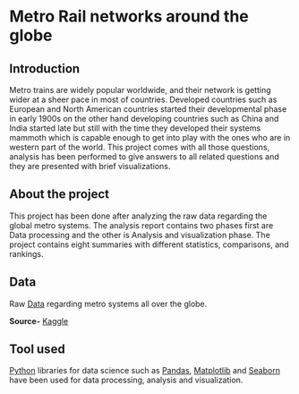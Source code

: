 # Metro Rail networks around the globe

## Introduction
Metro trains are widely popular worldwide, and their network is getting wider at a sheer pace in most of countries. Developed countries such as European and North American countries started their developmental phase in early 1900s on the other hand developing countries such as China and India started late but still with the time they developed their systems mammoth which is capable enough to get into play with the ones who are in western part of the world. This project comes with all those questions, analysis has been performed to give answers to all related questions and they are presented with brief visualizations.

##  About the project
This project has been done after analyzing the raw data regarding the global metro systems. The analysis report contains two phases first are Data processing and the other is Analysis and visualization phase. The project contains eight summaries with different statistics, comparisons, and rankings.

## Data 
 Raw [Data](https://www.kaggle.com/datasets/timmofeyy/-world-metro) regarding metro systems all over the globe.

**Source-** [Kaggle](https://en.wikipedia.org/wiki/Kaggle?msclkid=03d80831bbfc11ec9d7e06c7038a3318)

## Tool used
[Python](https://en.wikipedia.org/wiki/Python_(programming_language)?msclkid=613e6e99bbfc11ec9b625251e5001d58) libraries for data science such as [Pandas](https://www.bing.com/ck/a?!&&p=8038ce01e28ec211aaad9c9ad0734722fdc922d80eee326edbed5468c3c07039JmltdHM9MTY0OTk0NTM1MCZpZ3VpZD0zZTBlYWRlZC1jY2RlLTRjNzQtOTZkYi1mNGY4MDdiNzJkZjUmaW5zaWQ9NTUzMA&ptn=3&fclid=74720408-bbfc-11ec-9ffa-c07b896eb5db&u=a1aHR0cHM6Ly9lbi53aWtpcGVkaWEub3JnL3dpa2kvUGFuZGFzXyhzb2Z0d2FyZSk_bXNjbGtpZD03NDcyMDQwOGJiZmMxMWVjOWZmYWMwN2I4OTZlYjVkYg&ntb=1), [Matplotlib](https://www.bing.com/ck/a?!&&p=8a43c0bdc09b82c9c5dda7f4c54b63f52883e6087b4134b5f6c49f81db9680d9JmltdHM9MTY0OTk0NTM3NiZpZ3VpZD1kYTAyNmM5MS0xMjk2LTRlMTMtYjc3ZC00ZWZkM2JmMzg3YzUmaW5zaWQ9NTU5MA&ptn=3&fclid=83ffc606-bbfc-11ec-a120-610705c2480c&u=a1aHR0cHM6Ly9lbi53aWtpcGVkaWEub3JnL3dpa2kvTWF0cGxvdGxpYj9tc2Nsa2lkPTgzZmZjNjA2YmJmYzExZWNhMTIwNjEwNzA1YzI0ODBj&ntb=1) and [Seaborn](https://www.bing.com/ck/a?!&&p=8ca37540fcc57add24cd7afee94b5ab738b584d0e21750dd8ae9403fd8734166JmltdHM9MTY0OTk0NTM5NSZpZ3VpZD1iODE4NWUwYS1iNjBiLTRlY2QtYTNkMC1mZWY5NzVjMmM2MDgmaW5zaWQ9NTU4Mw&ptn=3&fclid=8f1b7a3b-bbfc-11ec-9041-2810be702c65&u=a1aHR0cDovL2VuLndpa2lwZWRpYS5vcmcvd2lraS9QeXRob25fKHByb2dyYW1taW5nX2xhbmd1YWdlKT9tc2Nsa2lkPThmMWI3YTNiYmJmYzExZWM5MDQxMjgxMGJlNzAyYzY1&ntb=1) have been used for data processing, analysis and visualization.
